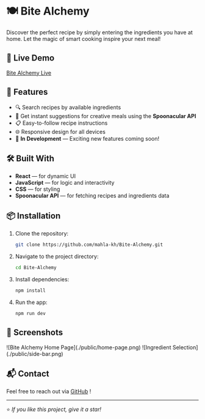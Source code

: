 # 🍽️ Bite Alchemy

Discover the perfect recipe by simply entering the ingredients you have at home. Let the magic of smart cooking inspire your next meal!

## 🚀 Live Demo

[Bite Alchemy Live](https://bite-alchemy.vercel.app/)

## 🌟 Features

- 🔍 Search recipes by available ingredients
- 🥗 Get instant suggestions for creative meals using the **Spoonacular API**
- 📋 Easy-to-follow recipe instructions
- 🌐 Responsive design for all devices
- 🚧 **In Development** — Exciting new features coming soon!

## 🛠️ Built With

- **React** — for dynamic UI
- **JavaScript** — for logic and interactivity
- **CSS** — for styling
- **Spoonacular API** — for fetching recipes and ingredients data

## 📦 Installation

1. Clone the repository:
   ```bash
   git clone https://github.com/mahla-kh/Bite-Alchemy.git
   ```
2. Navigate to the project directory:
   ```bash
   cd Bite-Alchemy
   ```
3. Install dependencies:
   ```bash
   npm install
   ```
4. Run the app:
   ```bash
   npm run dev
   ```

## 📸 Screenshots

![Bite Alchemy Home Page]\(./public/home-page.png)
![Ingredient Selection]\(./public/side-bar.png)


## 📬 Contact

Feel free to reach out via [GitHub](https://github.com/mahla-kh) !

---

⭐️ *If you like this project, give it a star!*

